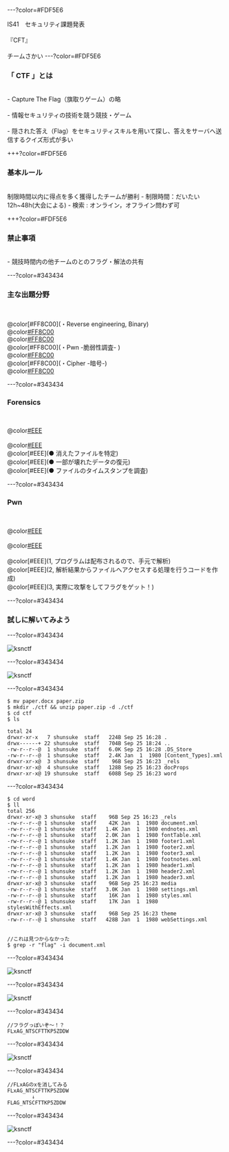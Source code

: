 ---?color=#FDF5E6

IS41　セキュリティ課題発表<br><br>
『CFT』<br><br>
チームさかい
---?color=#FDF5E6
### 「 CTF 」とは 
<br>
- Capture The Flag（旗取りゲーム）の略<br><br>
- 情報セキュリティの技術を競う競技・ゲーム<br><br>
- 隠された答え（Flag）をセキュリティスキルを用いて探し、答えをサーバへ送信するクイズ形式が多い

+++?color=#FDF5E6

### 基本ルール
<br>
制限時間以内に得点を多く獲得したチームが勝利
- 制限時間：だいたい12h~48h(大会による)
- 検索 : オンライン，オフライン問わず可

+++?color=#FDF5E6

### 禁止事項
<br>
- 競技時間内の他チームのとのフラグ・解法の共有

---?color=#343434 
### 主な出題分野
<br>

@color[#FF8C00](・Reverse engineering, Binary) <br> 
@color[#FF8C00](・Network)<br>
@color[#FF8C00](・Forensics) <br>
@color[#FF8C00](・Pwn -脆弱性調査- ) <br>
@color[#FF8C00](・Web) <br>
@color[#FF8C00](・Cipher -暗号-) <br>
@color[#FF8C00](・programming)

---?color=#343434 
### Forensics
<br>

@color[#EEE](物理メモリのイメージファイルを解析し，必要な情報を得ること)<br> <br>
@color[#EEE](例えば犯罪捜査で)<br>
@color[#EEE](● 消えたファイルを特定) <br> 
@color[#EEE](● 一部が壊れたデータの復元) <br> 
@color[#EEE](● ファイルのタイムスタンプを調査) <br> 

---?color=#343434 
### Pwn
<br>

@color[#EEE](プログラムの脆弱性を突いてフラグを獲得する問題) <br> <br> 
@color[#EEE](どうやって解くの？) <br><br> 
@color[#EEE](1, プログラムは配布されるので、手元で解析) <br> 
@color[#EEE](2, 解析結果からファイルへアクセスする処理を行うコードを作成) <br> 
@color[#EEE](3, 実際に攻撃をしてフラグをゲット！) <br> 

---?color=#343434 
### 試しに解いてみよう

---?color=#343434

![](./assets/image01.png "ksnctf")


---?color=#343434

![](./assets/image02.png "ksnctf")

---?color=#343434

```
$ mv paper.docx paper.zip
$ mkdir ./ctf && unzip paper.zip -d ./ctf
$ cd ctf
$ ls

total 24
drwxr-xr-x   7 shunsuke  staff   224B Sep 25 16:28 .
drwx------+ 22 shunsuke  staff   704B Sep 25 18:24 ..
-rw-r--r--@  1 shunsuke  staff   6.0K Sep 25 16:28 .DS_Store
-rw-r--r--@  1 shunsuke  staff   2.4K Jan  1  1980 [Content_Types].xml
drwxr-xr-x@  3 shunsuke  staff    96B Sep 25 16:23 _rels
drwxr-xr-x@  4 shunsuke  staff   128B Sep 25 16:23 docProps
drwxr-xr-x@ 19 shunsuke  staff   608B Sep 25 16:23 word
```

---?color=#343434

```
$ cd word
$ ll
total 256
drwxr-xr-x@ 3 shunsuke  staff    96B Sep 25 16:23 _rels
-rw-r--r--@ 1 shunsuke  staff    42K Jan  1  1980 document.xml
-rw-r--r--@ 1 shunsuke  staff   1.4K Jan  1  1980 endnotes.xml
-rw-r--r--@ 1 shunsuke  staff   2.0K Jan  1  1980 fontTable.xml
-rw-r--r--@ 1 shunsuke  staff   1.2K Jan  1  1980 footer1.xml
-rw-r--r--@ 1 shunsuke  staff   1.2K Jan  1  1980 footer2.xml
-rw-r--r--@ 1 shunsuke  staff   1.2K Jan  1  1980 footer3.xml
-rw-r--r--@ 1 shunsuke  staff   1.4K Jan  1  1980 footnotes.xml
-rw-r--r--@ 1 shunsuke  staff   1.2K Jan  1  1980 header1.xml
-rw-r--r--@ 1 shunsuke  staff   1.2K Jan  1  1980 header2.xml
-rw-r--r--@ 1 shunsuke  staff   1.2K Jan  1  1980 header3.xml
drwxr-xr-x@ 3 shunsuke  staff    96B Sep 25 16:23 media
-rw-r--r--@ 1 shunsuke  staff   3.0K Jan  1  1980 settings.xml
-rw-r--r--@ 1 shunsuke  staff    16K Jan  1  1980 styles.xml
-rw-r--r--@ 1 shunsuke  staff    17K Jan  1  1980 stylesWithEffects.xml
drwxr-xr-x@ 3 shunsuke  staff    96B Sep 25 16:23 theme
-rw-r--r--@ 1 shunsuke  staff   428B Jan  1  1980 webSettings.xml


//これは見つからなかった
$ grep -r "flag" -i document.xml

```

---?color=#343434

![](./assets/image03.png "ksnctf")

---?color=#343434

![](./assets/image04.png "ksnctf")


---?color=#343434

```
//フラグっぽいぞ〜！？
FLxAG_NTSCFTTKP5ZDDW
```

---?color=#343434

![](./assets/image05.png "ksnctf")

---?color=#343434

```
//FLxAGのxを消してみる
FLxAG_NTSCFTTKP5ZDDW
        ↓
FLAG_NTSCFTTKP5ZDDW
```

---?color=#343434

![](./assets/image06.png "ksnctf")

---?color=#343434


